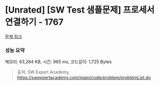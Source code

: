 # [Unrated] [SW Test 샘플문제] 프로세서 연결하기 - 1767 

[문제 링크](https://swexpertacademy.com/main/code/problem/problemDetail.do?contestProbId=AV4suNtaXFEDFAUf) 

### 성능 요약

메모리: 63,284 KB, 시간: 965 ms, 코드길이: 1,725 Bytes



> 출처: SW Expert Academy, https://swexpertacademy.com/main/code/problem/problemList.do